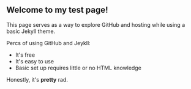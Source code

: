 ## Welcome to my test page!
This page serves as a way to explore GitHub and hosting while using a basic Jekyll theme.

Percs of using GitHub and Jeykll:
- It's free
- It's easy to use
- Basic set up requires little or no HTML knowledge

Honestly, it's **pretty** rad.